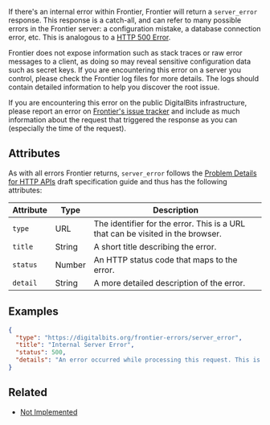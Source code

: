 If there's an internal error within Frontier, Frontier will return a
`server_error` response.  This response is a catch-all, and can refer to many
possible errors in the Frontier server: a configuration mistake, a database
connection error, etc. This is analogous to a
[HTTP 500 Error](https://developer.mozilla.org/en-US/docs/Web/HTTP/Response_codes).

Frontier does not expose information such as stack traces or raw error messages
to a client, as doing so may reveal sensitive configuration data such as secret
keys. If you are encountering this error on a server you control, please check the
Frontier log files for more details. The logs should contain detailed
information to help you discover the root issue.

If you are encountering this error on the public DigitalBits infrastructure, please
report an error on [Frontier's issue tracker](https://github.com/digitalbits/go/issues)
and include as much information about the request that triggered the response
as you can (especially the time of the request).

## Attributes

As with all errors Frontier returns, `server_error` follows the
[Problem Details for HTTP APIs](https://tools.ietf.org/html/draft-ietf-appsawg-http-problem-00)
draft specification guide and thus has the following attributes:

| Attribute   | Type   | Description                                                                     |
| ----------- | ------ | ------------------------------------------------------------------------------- |
| `type`      | URL    | The identifier for the error.  This is a URL that can be visited in the browser.|
| `title`     | String | A short title describing the error.                                             |
| `status`    | Number | An HTTP status code that maps to the error.                                     |
| `detail`    | String | A more detailed description of the error.                                       |

## Examples
```json
{
  "type": "https://digitalbits.org/frontier-errors/server_error",
  "title": "Internal Server Error",
  "status": 500,
  "details": "An error occurred while processing this request. This is usually due to a bug within the server software. Trying this request again may succeed if the bug is transient, otherwise please report this issue to the issue tracker at: https://github.com/digitalbits/go/issues. Please include this response in your issue."
}
```

## Related

- [Not Implemented](https://github.com/xdbfoundation/go/tree/master/services/frontier/internal/docs/reference/errors/not-implemented.md)
